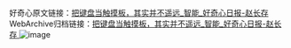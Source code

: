 好奇心原文链接：[把键盘当触摸板，其实并不遥远_智能_好奇心日报-赵长存 ](https://www.qdaily.com/articles/10425.html)
WebArchive归档链接：[把键盘当触摸板，其实并不遥远_智能_好奇心日报-赵长存 ](http://web.archive.org/web/20190623160319/https://www.qdaily.com/articles/10425.html)
![image](http://ww3.sinaimg.cn/large/007d5XDply1g3wfnu000uj30u037z1kx)